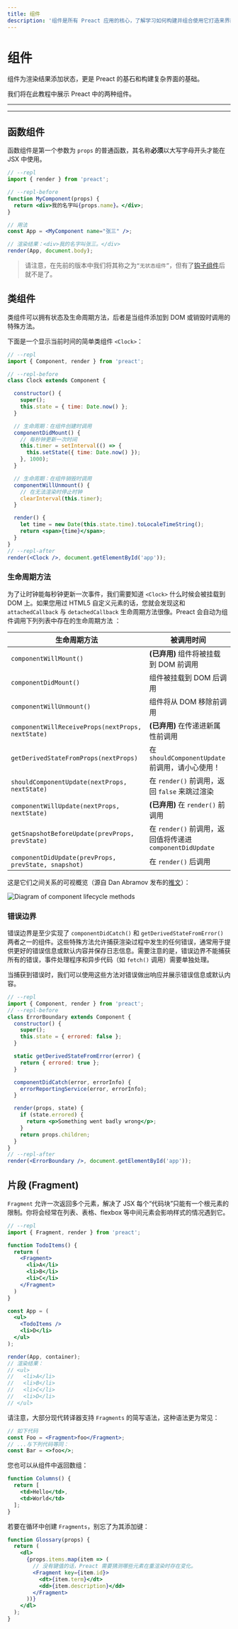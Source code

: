 ```yaml
---
title: 组件
description: '组件是所有 Preact 应用的核心，了解学习如何构建并组合使用它打造来界面。'
---
```


# 组件

组件为渲染结果添加状态，更是 Preact 的基石和构建复杂界面的基础。

我们将在此教程中展示 Preact 中的两种组件。

---

<div><toc></toc></div>

---

## 函数组件

函数组件是第一个参数为 `props` 的普通函数，其名称**必须**以大写字母开头才能在 JSX 中使用。

```jsx
// --repl
import { render } from 'preact';

// --repl-before
function MyComponent(props) {
  return <div>我的名字叫{props.name}。</div>;
}

// 用法
const App = <MyComponent name="张三" />;

// 渲染结果：<div>我的名字叫张三。</div>
render(App, document.body);
```

> 请注意，在先前的版本中我们将其称之为`“无状态组件”`，但有了[钩子组件](/guide/v10/hooks)后就不是了。

## 类组件

类组件可以拥有状态及生命周期方法，后者是当组件添加到 DOM 或销毁时调用的特殊方法。

下面是一个显示当前时间的简单类组件 `<Clock>`：

```jsx
// --repl
import { Component, render } from 'preact';

// --repl-before
class Clock extends Component {

  constructor() {
    super();
    this.state = { time: Date.now() };
  }

  // 生命周期：在组件创建时调用
  componentDidMount() {
    // 每秒钟更新一次时间
    this.timer = setInterval(() => {
      this.setState({ time: Date.now() });
    }, 1000);
  }

  // 生命周期：在组件销毁时调用
  componentWillUnmount() {
    // 在无法渲染时停止时钟
    clearInterval(this.timer);
  }

  render() {
    let time = new Date(this.state.time).toLocaleTimeString();
    return <span>{time}</span>;
  }
}
// --repl-after
render(<Clock />, document.getElementById('app'));
```

### 生命周期方法

为了让时钟能每秒钟更新一次事件，我们需要知道 `<Clock>` 什么时候会被挂载到 DOM 上。如果您用过 HTML5 自定义元素的话，您就会发现这和 `attachedCallback` 与 `detachedCallback` 生命周期方法很像。Preact 会自动为组件调用下列列表中存在的生命周期方法 ：

| 生命周期方法            | 被调用时间                              |
|-----------------------------|--------------------------------------------------|
| `componentWillMount()`        | **(已弃用)** 组件将被挂载到 DOM 前调用
| `componentDidMount()`         | 组件被挂载到 DOM 后调用
| `componentWillUnmount()`      | 组件将从 DOM 移除前调用
| `componentWillReceiveProps(nextProps, nextState)` | **(已弃用)** 在传递进新属性前调用
| `getDerivedStateFromProps(nextProps)` | 在 `shouldComponentUpdate` 前调用，请小心使用！
| `shouldComponentUpdate(nextProps, nextState)` | 在 `render()` 前调用，返回 `false` 来跳过渲染
| `componentWillUpdate(nextProps, nextState)` | **(已弃用)** 在 `render()` 前调用
| `getSnapshotBeforeUpdate(prevProps, prevState)` | 在 `render()` 前调用，返回值将传递进 `componentDidUpdate`
| `componentDidUpdate(prevProps, prevState, snapshot)` | 在 `render()` 后调用

这是它们之间关系的可视概览（源自 Dan Abramov 发布的[推文](https://web.archive.org/web/20191118010106/https://twitter.com/dan_abramov/status/981712092611989509)）：

![Diagram of component lifecycle methods](/guide/components-lifecycle-diagram.png)

### 错误边界

错误边界是至少实现了 `componentDidCatch()` 和 `getDerivedStateFromError()` 两者之一的组件。这些特殊方法允许捕获渲染过程中发生的任何错误，通常用于提供更好的错误信息或默认内容并保存日志信息。需要注意的是，错误边界不能捕获所有的错误，事件处理程序和异步代码（如 `fetch()` 调用）需要单独处理。

当捕获到错误时，我们可以使用这些方法对错误做出响应并展示错误信息或默认内容。

```jsx
// --repl
import { Component, render } from 'preact';
// --repl-before
class ErrorBoundary extends Component {
  constructor() {
    super();
    this.state = { errored: false };
  }

  static getDerivedStateFromError(error) {
    return { errored: true };
  }

  componentDidCatch(error, errorInfo) {
    errorReportingService(error, errorInfo);
  }

  render(props, state) {
    if (state.errored) {
      return <p>Something went badly wrong</p>;
    }
    return props.children;
  }
}
// --repl-after
render(<ErrorBoundary />, document.getElementById('app'));
```

## 片段 (Fragment)

`Fragment` 允许一次返回多个元素，解决了 JSX 每个“代码块”只能有一个根元素的限制。你将会经常在列表、表格、flexbox 等中间元素会影响样式的情况遇到它。

```jsx
// --repl
import { Fragment, render } from 'preact';

function TodoItems() {
  return (
    <Fragment>
      <li>A</li>
      <li>B</li>
      <li>C</li>
    </Fragment>
  )
}

const App = (
  <ul>
    <TodoItems />
    <li>D</li>
  </ul>
);

render(App, container);
// 渲染结果：
// <ul>
//   <li>A</li>
//   <li>B</li>
//   <li>C</li>
//   <li>D</li>
// </ul>
```

请注意，大部分现代转译器支持 `Fragments` 的简写语法，这种语法更为常见：

```jsx
// 如下代码
const Foo = <Fragment>foo</Fragment>;
// ...与下列代码等同：
const Bar = <>foo</>;
```

您也可以从组件中返回数组：

```jsx
function Columns() {
  return [
    <td>Hello</td>,
    <td>World</td>
  ];
}
```

若要在循环中创建 `Fragments`，别忘了为其添加键：

```jsx
function Glossary(props) {
  return (
    <dl>
      {props.items.map(item => (
        // 没有键值的话，Preact 需要猜测哪些元素在重渲染时存在变化。
        <Fragment key={item.id}>
          <dt>{item.term}</dt>
          <dd>{item.description}</dd>
        </Fragment>
      ))}
    </dl>
  );
}
```
